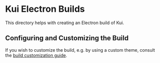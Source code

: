 # Kui Electron Builds

This directory helps with creating an Electron build of Kui.

## Configuring and Customizing the Build

If you wish to customize the build, e.g. by using a custom theme,
consult the [build customization
guide](../../../../docs/dev/build-customization.md).
